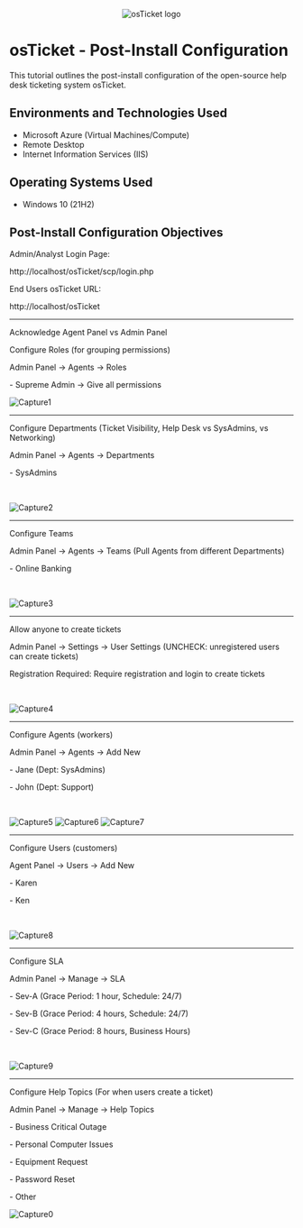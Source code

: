 <p align="center">
<img src="https://i.imgur.com/Clzj7Xs.png" alt="osTicket logo"/>
</p>

<h1>osTicket - Post-Install Configuration</h1>
This tutorial outlines the post-install configuration of the open-source help desk ticketing system osTicket.<br />


<h2>Environments and Technologies Used</h2>

- Microsoft Azure (Virtual Machines/Compute)
- Remote Desktop
- Internet Information Services (IIS)

<h2>Operating Systems Used </h2>

- Windows 10</b> (21H2)

<h2>Post-Install Configuration Objectives</h2>

<p>Admin/Analyst Login Page:</p>
<p>http://localhost/osTicket/scp/login.php </p>

<p>End Users osTicket URL:</p>
<p>http://localhost/osTicket </p>

-----------------------------

<p>Acknowledge Agent Panel vs Admin Panel</p>

<p>Configure Roles (for grouping permissions)</p>
<p>Admin Panel -> Agents -> Roles</p>
<p>- Supreme Admin -> Give all permissions</p>

![Capture1](https://github.com/user-attachments/assets/cc062ee1-7c1c-4082-bbf1-17c84866898b)


-----------------------------


<p>Configure Departments (Ticket Visibility, Help Desk vs SysAdmins, vs Networking)</p>
<p>Admin Panel -> Agents -> Departments</p>
<p>- SysAdmins</p><br />

![Capture2](https://github.com/user-attachments/assets/a5b3bea0-c5d9-4bd9-a790-b4c55a095e58)

-----------------------------

<p>Configure Teams</p>
<p>Admin Panel -> Agents -> Teams (Pull Agents from different Departments)</p>
<p>- Online Banking</p><br />

![Capture3](https://github.com/user-attachments/assets/66f1eb75-909e-40f9-b3cc-c7d66d189aa7)

-----------------------------

<p>Allow anyone to create tickets</p>
<p>Admin Panel -> Settings -> User Settings (UNCHECK: unregistered users can create tickets)</p>
<p>Registration Required: Require registration and login to create tickets </p><br />

![Capture4](https://github.com/user-attachments/assets/b91c484c-4b3c-4318-8171-14c2aecd7c16)

-----------------------------

<p>Configure Agents (workers)</p>
<p>Admin Panel -> Agents -> Add New</p>
<p>- Jane (Dept: SysAdmins)</p>
<p>- John (Dept: Support)</p><br />

![Capture5](https://github.com/user-attachments/assets/2427ad1d-37ae-4114-ad11-34880dec9151)
![Capture6](https://github.com/user-attachments/assets/c62f6d85-5fc9-4795-9bdd-8a0bf088a745)
![Capture7](https://github.com/user-attachments/assets/29a19570-bfd7-4974-b239-481a87dd17b7)

-----------------------------

<p>Configure Users (customers)</p>
<p>Agent Panel -> Users -> Add New</p>
<p>- Karen</p>
<p>- Ken</p><br />

![Capture8](https://github.com/user-attachments/assets/6b97c058-59f3-43f2-be53-82f3f9c72119)

-----------------------------

<p>Configure SLA</p>
<p>Admin Panel -> Manage -> SLA</p>
<p>- Sev-A (Grace Period: 1 hour, Schedule: 24/7)</p>
<p>- Sev-B (Grace Period: 4 hours, Schedule: 24/7)</p>
<p>- Sev-C (Grace Period: 8 hours, Business Hours)</p><br />

![Capture9](https://github.com/user-attachments/assets/13ca217d-5cd0-44a7-9efc-91c60cd68aa4)

-----------------------------

<p>Configure Help Topics (For when users create a ticket)</p>
<p>Admin Panel -> Manage -> Help Topics</p>
<p>- Business Critical Outage</p>
<p>- Personal Computer Issues</p>
<p>- Equipment Request</p>
<p>- Password Reset</p>
<p>- Other</p>

![Capture0](https://github.com/user-attachments/assets/87e1f6fc-ab5e-4436-8a1c-7925ffeb1940)


